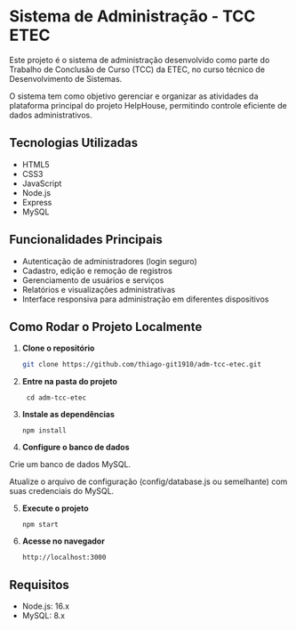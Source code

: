 # Sistema de Administração - TCC ETEC

Este projeto é o sistema de administração desenvolvido como parte do Trabalho de Conclusão de Curso (TCC) da ETEC, no curso técnico de Desenvolvimento de Sistemas.

O sistema tem como objetivo gerenciar e organizar as atividades da plataforma principal do projeto HelpHouse, permitindo controle eficiente de dados administrativos.

## Tecnologias Utilizadas

- HTML5
- CSS3
- JavaScript
- Node.js
- Express
- MySQL

## Funcionalidades Principais

- Autenticação de administradores (login seguro)
- Cadastro, edição e remoção de registros
- Gerenciamento de usuários e serviços
- Relatórios e visualizações administrativas
- Interface responsiva para administração em diferentes dispositivos

## Como Rodar o Projeto Localmente

1. **Clone o repositório**

     ```bash
     git clone https://github.com/thiago-git1910/adm-tcc-etec.git
2. **Entre na pasta do projeto**
     ```
      cd adm-tcc-etec
3. **Instale as dependências**
    ```
    npm install
4. **Configure o banco de dados**

Crie um banco de dados MySQL.

Atualize o arquivo de configuração (config/database.js ou semelhante) com suas credenciais do MySQL.

 5. **Execute o projeto**
     ```
     npm start
 6. **Acesse no navegador** 
     ```
    http://localhost:3000
## Requisitos
- Node.js: 16.x
- MySQL: 8.x

  


